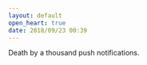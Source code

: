 ```yaml
---
layout: default
open_heart: true
date: 2018/09/23 00:39
---
```


Death by a thousand push notifications.

